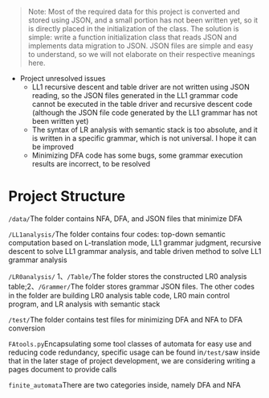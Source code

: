 > Note: Most of the required data for this project is converted and stored using JSON, and a small portion has not been written yet, so it is directly placed in the initialization of the class. The solution is simple: write a function initialization class that reads JSON and implements data migration to JSON. JSON files are simple and easy to understand, so we will not elaborate on their respective meanings here.
* Project unresolved issues
  * LL1 recursive descent and table driver are not written using JSON reading, so the JSON files generated in the LL1 grammar code cannot be executed in the table driver and recursive descent code (although the JSON file code generated by the LL1 grammar has not been written yet)
  * The syntax of LR analysis with semantic stack is too absolute, and it is written in a specific grammar, which is not universal. I hope it can be improved
  * Minimizing DFA code has some bugs, some grammar execution results are incorrect, to be resolved

# Project Structure
`/data/`The folder contains NFA, DFA, and JSON files that minimize DFA

`/LL1analysis/`The folder contains four codes: top-down semantic computation based on L-translation mode, LL1 grammar judgment, recursive descent to solve LL1 grammar analysis, and table driven method to solve LL1 grammar analysis

`/LR0analysis/` 1、`/Table/`The folder stores the constructed LR0 analysis table;2、`/Grammer/`The folder stores grammar JSON files. The other codes in the folder are building LR0 analysis table code, LR0 main control program, and LR analysis with semantic stack

`/test/`The folder contains test files for minimizing DFA and NFA to DFA conversion

`FAtools.py`Encapsulating some tool classes of automata for easy use and reducing code redundancy, specific usage can be found in`/test/`saw inside that in the later stage of project development, we are considering writing a pages document to provide calls

`finite_automata`There are two categories inside, namely DFA and NFA


